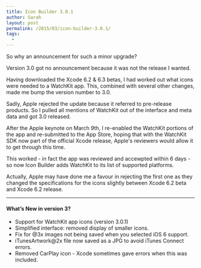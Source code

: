 ```yaml
---
title: Icon Builder 3.0.1
author: Sarah
layout: post
permalink: /2015/03/icon-builder-3.0.1/
tags:
  - 
---
```


So why an announcement for such a minor upgrade?

Version 3.0 got no announcement because it was not the release I wanted.

Having downloaded the Xcode 6.2 & 6.3 betas, I had worked out what icons were needed to a WatchKit app.
This, combined with several other changes, made me bump the version number to 3.0.

Sadly, Apple rejected the update because it referred to pre-release products. So I pulled all mentions of WatchKit out of the interface and meta data and got 3.0 released.

After the Apple keynote on March 9th, I re-enabled the WatchKit portions of the app and re-submitted to the App Store, hoping that with the WatchKit SDK now part of the official Xcode release, Apple's reviewers would allow it to get through this time.

This worked - in fact the app was reviewed and accewpted within 6 days - so now Icon Builder adds WatchKit to its list of supported platforms.

Actually, Apple may have done me a favour in rejecting the first one as they changed the specifications for the icons slightly between Xcode 6.2 beta and Xcode 6.2 release.

---

#### What’s New in version 3?

* Support for WatchKit app icons (version 3.0.1)
* Simplified interface: removed display of smaller icons.
* Fix for @3x images not being saved when you selected iOS 6 support.
* iTunesArtwork@2x file now saved as a JPG to avoid iTunes Connect errors.
* Removed CarPlay icon - Xcode sometimes gave errors when this was included.

